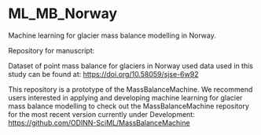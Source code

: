 # ML_MB_Norway
Machine learning for glacier mass balance modelling in Norway.

Repository for manuscript:

Dataset of point mass balance for glaciers in Norway used data used in this study can be found at:
https://doi.org/10.58059/sjse-6w92

This repository is a prototype of the MassBalanceMachine. We recommend users interested in applying and developing machine learning for glacier mass balance modelling to check out the MassBalanceMachine repository for the most recent version currently under Development: https://github.com/ODINN-SciML/MassBalanceMachine
